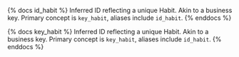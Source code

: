 {% docs id_habit %} Inferred ID reflecting a unique Habit. Akin to a business key. 
Primary concept is `key_habit`, aliases include `id_habit`.
{% enddocs %}

{% docs key_habit %} Inferred ID reflecting a unique Habit. Akin to a business key.
Primary concept is `key_habit`, aliases include `id_habit`.
{% enddocs %}